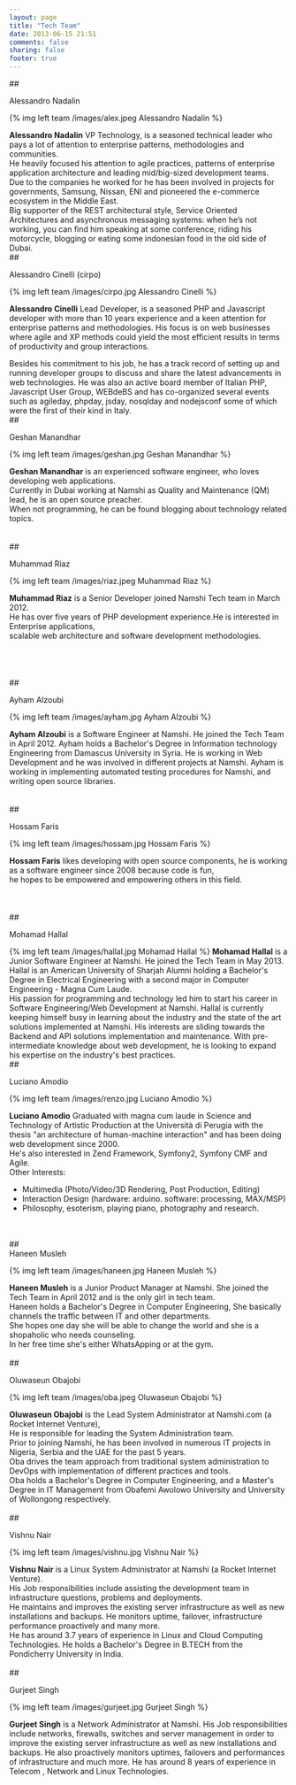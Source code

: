 ```yaml
---
layout: page
title: "Tech Team"
date: 2013-06-15 21:51
comments: false
sharing: false
footer: true
---
```

##<div id="Alessandro Nadalin">Alessandro Nadalin</div>

{% img left team /images/alex.jpeg Alessandro Nadalin %}

**Alessandro Nadalin** VP Technology, is a seasoned technical leader who pays a lot of attention to enterprise patterns, methodologies and communities.<br />
He heavily focused his attention to agile practices, patterns of enterprise application architecture and leading mid/big-sized development teams.<br />
Due to the companies he worked for he has been involved in projects for governments, Samsung, Nissan, ENI and pioneered the e-commerce ecosystem in the Middle East.<br />
Big supporter of the REST architectural style, Service Oriented Architectures and asynchronous messaging systems: when he’s not working, you can find him speaking at some conference, riding his motorcycle, blogging or eating some indonesian food in the old side of Dubai.
<br />
##<div id="Alessandro Cinelli (cirpo)">Alessandro Cinelli (cirpo)</div>

{% img left team /images/cirpo.jpg Alessandro Cinelli %}

**Alessandro Cinelli** Lead Developer, is a seasoned PHP and Javascript developer with more than 10 years experience and a keen attention for enterprise patterns
and methodologies. His focus is on web businesses where agile and XP methods could yield the most efficient results in terms of productivity and group interactions.

Besides his commitment to his job, he has a track record of setting up and running developer groups to discuss and share the latest advancements in web technologies.
He was also an active board member of Italian PHP, Javascript User Group, WEBdeBS and has co-organized several events such as agileday, phpday, jsday, nosqlday and nodejsconf some of which were the first of their kind in Italy.
<br />
##<div id="Geshan Manandhar">Geshan Manandhar</div>

{% img left team /images/geshan.jpg Geshan Manandhar %}

**Geshan Manandhar** is an experienced software engineer, who loves developing web applications. <br />
Currently in Dubai working at Namshi as Quality and Maintenance (QM) lead, he is an open source preacher. <br />
When not programming, he can be found blogging about technology related topics.
<br />
<br />
<br />
##<div id="Muhammad Riaz">Muhammad Riaz</div>

{% img left team /images/riaz.jpeg Muhammad Riaz %}

**Muhammad Riaz** is a Senior Developer joined Namshi Tech team in March 2012.<br />
He has over five years of PHP development experience.He is interested in Enterprise applications,<br />
scalable web architecture and software development methodologies.<br />
<br />
<br />
<br />
<br />
##<div id="Ayham Alzoubi">Ayham Alzoubi</div>

{% img left team /images/ayham.jpg Ayham Alzoubi %}

**Ayham Alzoubi** is a Software Engineer at Namshi. He joined the Tech Team in April 2012.
Ayham holds a Bachelor's Degree in Information technology Engineering from Damascus University in Syria.
He is working in Web Development and he was involved in different projects at Namshi.
Ayham is working in implementing automated testing procedures for Namshi, and writing open source libraries.
<br />
<br />
<br />
##<div id="Hossam Faris">Hossam Faris</div>

{% img left team /images/hossam.jpg Hossam Faris %}

**Hossam Faris** likes developing with open source components, he is working as a software engineer since 2008 because code is fun, <br />
he hopes to be empowered and empowering others in this field.
<br />
<br />
<br />
<br />
##<div id="Mohamad Hallal">Mohamad Hallal</div>

{% img left team /images/hallal.jpg Mohamad Hallal %}
**Mohamad Hallal** is a Junior Software Engineer at Namshi. He joined the Tech Team in May 2013.<br />
Hallal is an American University of Sharjah Alumni holding a Bachelor's Degree in Electrical Engineering with a second major in Computer Engineering - Magna Cum Laude.<br />
His passion for programming and technology led him to start his career in Software Engineering/Web Development at Namshi.
Hallal is currently keeping himself busy in learning about the industry and the state of the art solutions implemented at Namshi.
His interests are sliding towards the Backend and API solutions implementation and maintenance.
With pre-intermediate knowledge about web development, he is looking to expand his expertise on the industry's best practices.
<br />
##<div id="Luciano Amodio">Luciano Amodio</div>

{% img left team /images/renzo.jpg Luciano Amodio %}

**Luciano Amodio**  Graduated with magna cum laude in Science and Technology of Artistic Production at the Università di Perugia with the<br />
thesis "an architecture of human-machine interaction" and has been doing web development since 2000.<br />
 He's also interested in Zend Framework, Symfony2, Symfony CMF and Agile.<br />
Other Interests:<br />
- Multimedia (Photo/Video/3D Rendering, Post Production, Editing)
- Interaction Design (hardware: arduino. software: processing, MAX/MSP)
- Philosophy, esoterism, playing piano, photography and research.
<br />
<br />
##<div id="Haneen Musleh">Haneen Musleh</div>

{% img left team /images/haneen.jpg Haneen Musleh %}

**Haneen Musleh** is a Junior Product Manager at Namshi. She joined the Tech Team in April 2012 and is the only girl in tech team.<br />
Haneen holds a Bachelor's Degree in Computer Engineering, She basically channels the traffic between IT and other departments.
<br />
She hopes one day she will be able to change the world and she is a shopaholic who needs counseling. <br />
In her free time she's either WhatsApping or at the gym.
<br />
<br />
##<div id="Oluwaseun Obajobi">Oluwaseun Obajobi</div>

{% img left team /images/oba.jpeg Oluwaseun Obajobi %}

**Oluwaseun Obajobi** is the Lead System Administrator at Namshi.com (a Rocket Internet Venture), <br />
He is responsible for leading the System Administration team. <br />
Prior to joining Namshi, he has been involved in numerous IT projects in Nigeria, Serbia and the UAE for the past 5 years.<br />
Oba drives the team approach from traditional system administration to DevOps with implementation of different practices and tools.<br />
Oba holds a Bachelor's Degree in Computer Engineering, and a Master's Degree in IT Management from Obafemi Awolowo University and University of Wollongong respectively.
<br />
<br />
##<div id="Vishnu Nair">Vishnu Nair</div>

{% img left team /images/vishnu.jpg Vishnu Nair %}

**Vishnu Nair** is a Linux System Administrator at Namshi (a Rocket Internet Venture). <br />
His Job responsibilities include assisting the development team in infrastructure questions, problems and deployments. <br />
He maintains and improves the existing server infrastructure as well as new installations and backups. He monitors uptime, failover, infrastructure performance proactively and many more.<br />
He has around 3.7 years of experience in Linux and Cloud Computing Technologies. He holds a Bachelor's Degree in B.TECH from the Pondicherry University in India.
<br />
<br />
##<div id="Gurjeet Singh">Gurjeet Singh</div>

{% img left team /images/gurjeet.jpg Gurjeet Singh %}

**Gurjeet Singh** is a Network Administrator at Namshi. His Job responsibilities include networks, firewalls, switches and server management in order to improve the existing server infrastructure as well as new installations and backups.
He also proactively monitors uptimes, failovers and performances of infrastructure and much more.
He has around 8 years of experience in Telecom , Network and Linux Technologies.
<br />
<br />